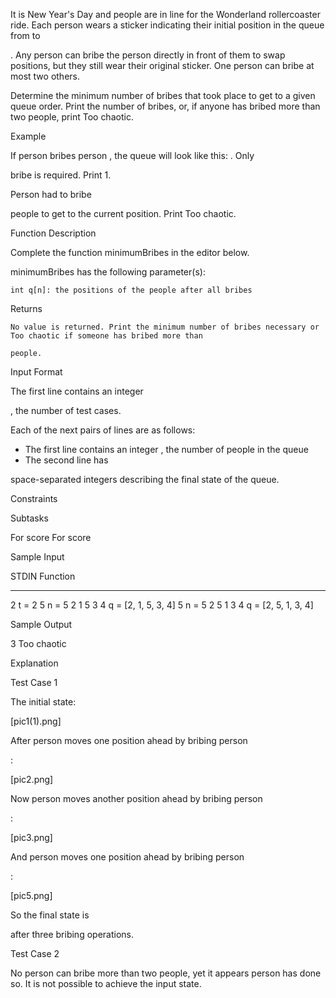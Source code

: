 It is New Year's Day and people are in line for the Wonderland rollercoaster ride. Each person wears a sticker indicating their initial position in the queue from to

. Any person can bribe the person directly in front of them to swap positions, but they still wear their original sticker. One person can bribe at most two others.

Determine the minimum number of bribes that took place to get to a given queue order. Print the number of bribes, or, if anyone has bribed more than two people, print Too chaotic.

Example

If person bribes person , the queue will look like this: . Only

bribe is required. Print 1.

Person had to bribe

people to get to the current position. Print Too chaotic.

Function Description

Complete the function minimumBribes in the editor below.

minimumBribes has the following parameter(s):

    int q[n]: the positions of the people after all bribes

Returns

    No value is returned. Print the minimum number of bribes necessary or Too chaotic if someone has bribed more than 

    people.

Input Format

The first line contains an integer

, the number of test cases.

Each of the next
pairs of lines are as follows:
- The first line contains an integer , the number of people in the queue
- The second line has

space-separated integers describing the final state of the queue.

Constraints

Subtasks

For
score
For score

Sample Input

STDIN       Function
-----       --------
2           t = 2
5           n = 5
2 1 5 3 4   q = [2, 1, 5, 3, 4]
5           n = 5
2 5 1 3 4   q = [2, 5, 1, 3, 4]

Sample Output

3
Too chaotic

Explanation

Test Case 1

The initial state:

[pic1(1).png]

After person
moves one position ahead by bribing person

:

[pic2.png]

Now person
moves another position ahead by bribing person

:

[pic3.png]

And person
moves one position ahead by bribing person

:

[pic5.png]

So the final state is

after three bribing operations.

Test Case 2

No person can bribe more than two people, yet it appears person
has done so. It is not possible to achieve the input state.
